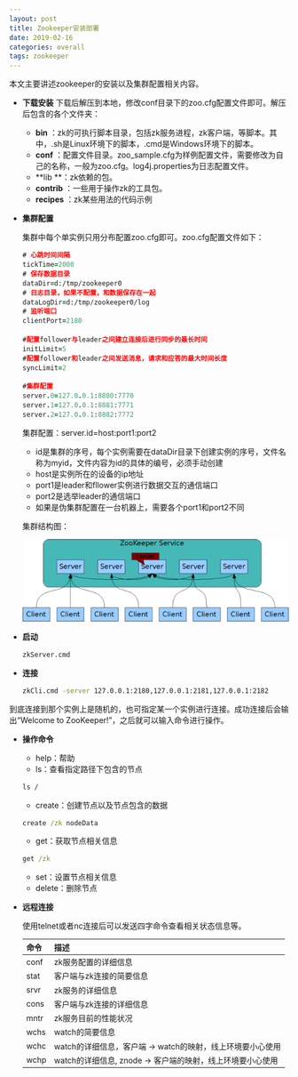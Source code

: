 ```yaml
---
layout: post
title: Zookeeper安装部署
date: 2019-02-16
categories: overall
tags: zookeeper
---
```


本文主要讲述zookeeper的安装以及集群配置相关内容。

- **下载安装**
    下载后解压到本地，修改conf目录下的zoo.cfg配置文件即可。解压后包含的各个文件夹：
    
    - **bin** ：zk的可执行脚本目录，包括zk服务进程，zk客户端，等脚本。其中，.sh是Linux环境下的脚本，.cmd是Windows环境下的脚本。
    - **conf** ：配置文件目录。zoo_sample.cfg为样例配置文件，需要修改为自己的名称，一般为zoo.cfg。log4j.properties为日志配置文件。
    - **lib **：zk依赖的包。
    - **contrib** ：一些用于操作zk的工具包。
    - **recipes** ：zk某些用法的代码示例
    
- **集群配置**

    集群中每个单实例只用分布配置zoo.cfg即可。zoo.cfg配置文件如下：

    ```pro
    # 心跳时间间隔
    tickTime=2000
    # 保存数据目录
    dataDir=d:/tmp/zookeeper0
    # 日志目录，如果不配置，和数据保存在一起
    dataLogDir=d:/tmp/zookeeper0/log
    # 监听端口
    clientPort=2180
    
    #配置follower与leader之间建立连接后进行同步的最长时间
    initLimit=5
    #配置follower和leader之间发送消息，请求和应答的最大时间长度
    syncLimit=2
    
    #集群配置
    server.0=127.0.0.1:8880:7770 
    server.1=127.0.0.1:8881:7771 
    server.2=127.0.0.1:8882:7772
    ```

    集群配置：server.id=host:port1:port2

    - id是集群的序号，每个实例需要在dataDir目录下创建实例的序号，文件名称为myid，文件内容为id的具体的编号，必须手动创建
    - host是实例所在的设备的ip地址
    - port1是leader和fllower实例进行数据交互的通信端口
    - port2是选举leader的通信端口
    - 如果是伪集群配置在一台机器上，需要各个port1和port2不同

    集群结构图：

    ![zookeeper](/assets/yoting/post/overall/zkservice.jpg)

- **启动**
  
    ```cmd
    zkServer.cmd
    ```
    
- **连接**
  
    ```cmd
    zkCli.cmd -server 127.0.0.1:2180,127.0.0.1:2181,127.0.0.1:2182
    ```
到底连接到那个实例上是随机的，也可指定某一个实例进行连接。成功连接后会输出“Welcome to ZooKeeper!”，之后就可以输入命令进行操作。
    
- **操作命令**
  
    - help：帮助 
    - ls：查看指定路径下包含的节点
    ```cmd
    ls /
    ```
    - create：创建节点以及节点包含的数据
    ```cmd
    create /zk nodeData
    ```
    - get：获取节点相关信息
    ```cmd
    get /zk
    ```
    - set：设置节点相关信息
    - delete：删除节点

- **远程连接**

  使用telnet或者nc连接后可以发送四字命令查看相关状态信息等。

  | 命令 | 描述                                                       |
  | ---- | ---------------------------------------------------------- |
  | conf | zk服务配置的详细信息                                       |
  | stat | 客户端与zk连接的简要信息                                   |
  | srvr | zk服务的详细信息                                           |
  | cons | 客户端与zk连接的详细信息                                   |
  | mntr | zk服务目前的性能状况                                       |
  | wchs | watch的简要信息                                            |
  | wchc | watch的详细信息，客户端 -> watch的映射，线上环境要小心使用 |
  | wchp | watch的详细信息, znode -> 客户端的映射，线上环境要小心使用 |